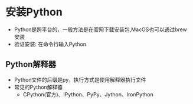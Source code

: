 # 安装Python
- Python是跨平台的，一般方法是在官网下载安装包,MacOS也可以通过brew安装
- 验证安装: 在命令行输入Python
## Python解释器
- Python文件的后缀是py，执行方式是使用解释器执行文件
- 常见的Python解释器
    - CPython(官方)、IPython、PyPy、Jython、IronPython